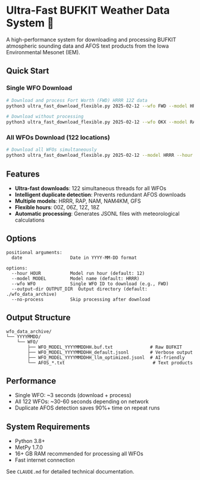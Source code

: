 # Ultra-Fast BUFKIT Weather Data System 🚀

A high-performance system for downloading and processing BUFKIT atmospheric sounding data and AFOS text products from the Iowa Environmental Mesonet (IEM).

## Quick Start

### Single WFO Download
```bash
# Download and process Fort Worth (FWD) HRRR 12Z data
python3 ultra_fast_download_flexible.py 2025-02-12 --wfo FWD --model HRRR --hour 12

# Download without processing
python3 ultra_fast_download_flexible.py 2025-02-12 --wfo OKX --model RAP --hour 00 --no-process
```

### All WFOs Download (122 locations)
```bash
# Download all WFOs simultaneously
python3 ultra_fast_download_flexible.py 2025-02-12 --model HRRR --hour 12
```

## Features

- **Ultra-fast downloads**: 122 simultaneous threads for all WFOs
- **Intelligent duplicate detection**: Prevents redundant AFOS downloads
- **Multiple models**: HRRR, RAP, NAM, NAM4KM, GFS
- **Flexible hours**: 00Z, 06Z, 12Z, 18Z
- **Automatic processing**: Generates JSONL files with meteorological calculations

## Options

```
positional arguments:
  date                  Date in YYYY-MM-DD format

options:
  --hour HOUR           Model run hour (default: 12)
  --model MODEL         Model name (default: HRRR)
  --wfo WFO             Single WFO ID to download (e.g., FWD)
  --output-dir OUTPUT_DIR  Output directory (default: ./wfo_data_archive)
  --no-process          Skip processing after download
```

## Output Structure

```
wfo_data_archive/
└── YYYYMMDD/
    └── WFO/
        ├── WFO_MODEL_YYYYMMDDHH.buf.txt              # Raw BUFKIT
        ├── WFO_MODEL_YYYYMMDDHH_default.jsonl        # Verbose output
        ├── WFO_MODEL_YYYYMMDDHH_llm_optimized.jsonl  # AI-friendly
        └── AFOS_*.txt                                 # Text products
```

## Performance

- Single WFO: ~3 seconds (download + process)
- All 122 WFOs: ~30-60 seconds depending on network
- Duplicate AFOS detection saves 90%+ time on repeat runs

## System Requirements

- Python 3.8+
- MetPy 1.7.0
- 16+ GB RAM recommended for processing all WFOs
- Fast internet connection

See `CLAUDE.md` for detailed technical documentation.